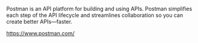 Postman is an API platform for building and using APIs. Postman simplifies each step of the API lifecycle and streamlines collaboration so you can create better APIs—faster.

https://www.postman.com/